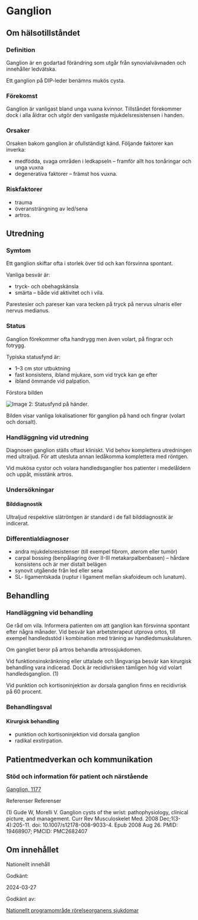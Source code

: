 Ganglion
========

Om hälsotillståndet
-------------------

### Definition

Ganglion är en godartad förändring som utgår från synovialvävnaden och innehåller ledvätska.

Ett ganglion på DIP-leder benämns mukös cysta.

### Förekomst

Ganglion är vanligast bland unga vuxna kvinnor. Tillståndet förekommer dock i alla åldrar och utgör den vanligaste mjukdelsresistensen i handen.

### Orsaker

Orsaken bakom ganglion är ofullständigt känd. Följande faktorer kan inverka:

*   medfödda, svaga områden i ledkapseln – framför allt hos tonåringar och unga vuxna
*   degenerativa faktorer – främst hos vuxna.

### Riskfaktorer

*   trauma
*   överansträngning av led/sena
*   artros.

Utredning
---------

### Symtom

Ett ganglion skiftar ofta i storlek över tid och kan försvinna spontant.

Vanliga besvär är:

*   tryck- och obehagskänsla
*   smärta – både vid aktivitet och i vila.

Parestesier och pareser kan vara tecken på tryck på nervus ulnaris eller nervus medianus.

### Status

Ganglion förekommer ofta handrygg men även volart, på fingrar och fotrygg.

Typiska statusfynd är:

*   1–3 cm stor utbuktning
*   fast konsistens, ibland mjukare, som vid tryck kan ge efter
*   ibland ömmande vid palpation.

Förstora bilden

![Image 2: Statusfynd på händer.](https://vardpersonal.1177.se/contentassets/95ce4fe7debe48c4a96056e15916f78d/ganglion.png?saved=2024-06-03+03:46&preset=low-res)

Bilden visar vanliga lokalisationer för ganglion på hand och fingrar (volart och dorsalt).

### Handläggning vid utredning

Diagnosen ganglion ställs oftast kliniskt. Vid behov komplettera utredningen med ultraljud. För att utesluta annan ledåkomma komplettera med röntgen.

Vid mukösa cystor och volara handledsganglier hos patienter i medelåldern och uppåt, misstänk artros.

### Undersökningar

#### Bilddiagnostik

Ultraljud respektive slätröntgen är standard i de fall bilddiagnostik är indicerat.

### Differentialdiagnoser

*   andra mjukdelsresistenser (till exempel fibrom, aterom eller tumör)  
*   carpal bossing (benpålagring över II-III metakarpalbenbasen) – hårdare konsistens och är mer distalt belägen 
*   synovit utgående från led eller sena
*   SL- ligamentskada (ruptur i ligament mellan skafoideum och lunatum).

Behandling
----------

### Handläggning vid behandling

Ge råd om vila. Informera patienten om att ganglion kan försvinna spontant efter några månader. Vid besvär kan arbetsterapeut utprova ortos, till exempel handledsstöd i kombination med träning av handledsmuskulaturen.

Om gangliet beror på artros behandla artrossjukdomen.

Vid funktionsinskränkning eller uttalade och långvariga besvär kan kirurgisk behandling vara indicerad. Dock är recidivrisken tämligen hög vid volart handledsganglion. (1)

Vid punktion och kortisoninjektion av dorsala ganglion finns en recidivrisk på 60 procent.

### Behandlingsval

#### Kirurgisk behandling

*   punktion och kortisoninjektion vid dorsala ganglion
*   radikal exstirpation.

Patientmedverkan och kommunikation
----------------------------------

### Stöd och information för patient och närstående

[Ganglion, 1177](https://www.1177.se/sjukdomar--besvar/skelett-leder-och-muskler/armar-och-hander/ganglion--senknuta/)

Referenser Referenser

(1) Gude W, Morelli V. Ganglion cysts of the wrist: pathophysiology, clinical picture, and management. Curr Rev Musculoskelet Med. 2008 Dec;1(3-4):205-11. doi: 10.1007/s12178-008-9033-4. Epub 2008 Aug 26. PMID: 19468907; PMCID: PMC2682407

Om innehållet
-------------

Nationellt innehåll

Godkänt:

2024-03-27

Godkänt av:

[Nationellt programområde rörelseorganens sjukdomar](https://kunskapsstyrningvard.se/kunskapsstyrningvard/programomradenochsamverkansgrupper/nationellaprogramomraden/npororelseorganenssjukdomar.56460.html)
